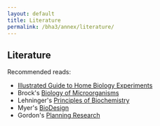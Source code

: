 ```yaml
---
layout: default
title: Literature
permalink: /bha3/annex/literature/
---
```


## Literature

Recommended reads:

* [Illustrated Guide to Home Biology Experiments](http://www.thehomescientist.com/manuals/Illustrated_Guide_to_Home_Biology_Experiments.pdf)
* Brock's [Biology of Microorganisms](http://www.amazon.com/Brock-Biology-/Users/pieter/GitHub/BioHackAcademy.github.io/biofactory/literature/index.mdMicroorganisms-14th-Edition/dp/0321897390)
* Lehninger's [Principles of Biochemistry](http://www.amazon.com/Lehninger-Principles-Biochemistry-David-Nelson/dp/1429234148)
* Myer's [BioDesign](http://www.amazon.com/Bio-Design-Nature-Science-Creativity/dp/0870709526)
* Gordon's [Planning Research](http://www.amazon.com/Planning-Research-Environmental-Resource-Sciences/dp/0300120060)
